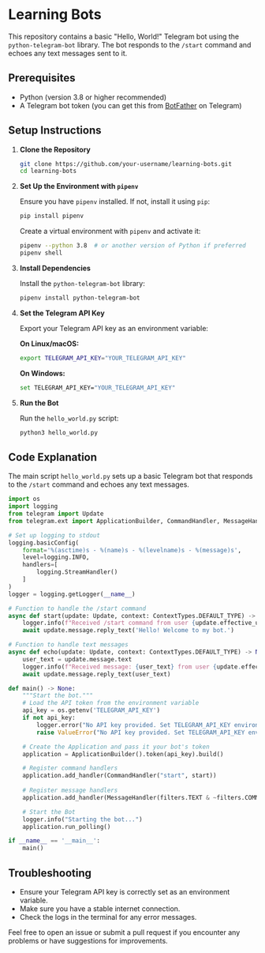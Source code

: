 
# Learning Bots

This repository contains a basic "Hello, World!" Telegram bot using the `python-telegram-bot` library. The bot responds to the `/start` command and echoes any text messages sent to it.

## Prerequisites

- Python (version 3.8 or higher recommended)
- A Telegram bot token (you can get this from [BotFather](https://core.telegram.org/bots#botfather) on Telegram)

## Setup Instructions

1. **Clone the Repository**

   ```bash
   git clone https://github.com/your-username/learning-bots.git
   cd learning-bots
   ```

2. **Set Up the Environment with `pipenv`**

   Ensure you have `pipenv` installed. If not, install it using `pip`:

   ```bash
   pip install pipenv
   ```

   Create a virtual environment with `pipenv` and activate it:

   ```bash
   pipenv --python 3.8  # or another version of Python if preferred
   pipenv shell
   ```

3. **Install Dependencies**

   Install the `python-telegram-bot` library:

   ```bash
   pipenv install python-telegram-bot
   ```

4. **Set the Telegram API Key**

   Export your Telegram API key as an environment variable:

   **On Linux/macOS:**

   ```bash
   export TELEGRAM_API_KEY="YOUR_TELEGRAM_API_KEY"
   ```

   **On Windows:**

   ```bash
   set TELEGRAM_API_KEY="YOUR_TELEGRAM_API_KEY"
   ```

5. **Run the Bot**

   Run the `hello_world.py` script:

   ```bash
   python3 hello_world.py
   ```

## Code Explanation

The main script `hello_world.py` sets up a basic Telegram bot that responds to the `/start` command and echoes any text messages.

```python
import os
import logging
from telegram import Update
from telegram.ext import ApplicationBuilder, CommandHandler, MessageHandler, filters, ContextTypes

# Set up logging to stdout
logging.basicConfig(
    format='%(asctime)s - %(name)s - %(levelname)s - %(message)s',
    level=logging.INFO,
    handlers=[
        logging.StreamHandler()
    ]
)
logger = logging.getLogger(__name__)

# Function to handle the /start command
async def start(update: Update, context: ContextTypes.DEFAULT_TYPE) -> None:
    logger.info(f"Received /start command from user {update.effective_user.id}")
    await update.message.reply_text('Hello! Welcome to my bot.')

# Function to handle text messages
async def echo(update: Update, context: ContextTypes.DEFAULT_TYPE) -> None:
    user_text = update.message.text
    logger.info(f"Received message: {user_text} from user {update.effective_user.id}")
    await update.message.reply_text(user_text)

def main() -> None:
    """Start the bot."""
    # Load the API token from the environment variable
    api_key = os.getenv('TELEGRAM_API_KEY')
    if not api_key:
        logger.error("No API key provided. Set TELEGRAM_API_KEY environment variable.")
        raise ValueError("No API key provided. Set TELEGRAM_API_KEY environment variable.")

    # Create the Application and pass it your bot's token
    application = ApplicationBuilder().token(api_key).build()

    # Register command handlers
    application.add_handler(CommandHandler("start", start))
    
    # Register message handlers
    application.add_handler(MessageHandler(filters.TEXT & ~filters.COMMAND, echo))

    # Start the Bot
    logger.info("Starting the bot...")
    application.run_polling()

if __name__ == '__main__':
    main()
```

## Troubleshooting

- Ensure your Telegram API key is correctly set as an environment variable.
- Make sure you have a stable internet connection.
- Check the logs in the terminal for any error messages.

Feel free to open an issue or submit a pull request if you encounter any problems or have suggestions for improvements.
